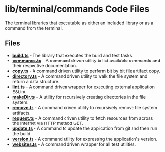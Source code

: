 # lib/terminal/commands Code Files
The terminal libraries that executable as either an included library or as a command from the terminal.

## Files
<!-- Do not edit below this line.  Contents dynamically populated. -->

* **[build.ts](build.ts)**         - The library that executes the build and test tasks.
* **[commands.ts](commands.ts)**   - A command driven utility to list available commands and their respective documentation.
* **[copy.ts](copy.ts)**           - A command driven utility to perform bit by bit file artifact copy.
* **[directory.ts](directory.ts)** - A command driven utility to walk the file system and return a data structure.
* **[lint.ts](lint.ts)**           - A command driven wrapper for executing external application ESLint.
* **[makeDir.ts](makeDir.ts)**     - A utility for recursively creating directories in the file system.
* **[remove.ts](remove.ts)**       - A command driven utility to recursively remove file system artifacts.
* **[request.ts](request.ts)**     - A command driven utility to fetch resources from across the internet via HTTP method GET.
* **[update.ts](update.ts)**       - A command to update the application from git and then run the build.
* **[version.ts](version.ts)**     - A command utility for expressing the application's version.
* **[websites.ts](websites.ts)**   - A command driven wrapper for all test utilities.